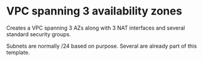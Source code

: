 VPC spanning 3 availability zones
=================================

Creates a VPC spanning 3 AZs along with 3 NAT interfaces and
several standard security groups.

Subnets are normally /24 based on purpose. Several are already part of this
template.
